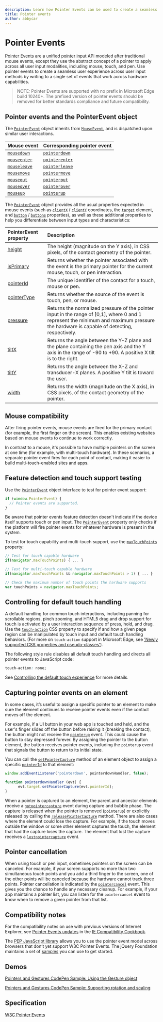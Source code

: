 ```yaml
---
description: Learn how Pointer Events can be used to create a seamless user experience across user input methods by writing to a single set of events that work across hardware capabilities.
title: Pointer events
author: abbycar
---
```


# Pointer Events

[Pointer Events](https://www.w3.org/TR/pointerevents/) are a unified [pointer input API](https://msdn.microsoft.com/library/hh772103(v=vs.85).aspx) modeled after traditional mouse events, except they use the abstract concept of a pointer to apply across all user input modalities, including mouse, touch, and pen. Use pointer events to create a seamless user experience across user input methods by writing to a single set of events that work across hardware capabilities.

> NOTE: Pointer Events are supported with no prefix in Microsoft Edge build 10240+. The prefixed version of pointer events should be removed for better standards compliance and future compatibility.

## Pointer events and the PointerEvent object

The [`PointerEvent`](https://msdn.microsoft.com/library/hh772103(v=vs.85).aspx) object inherits from [`MouseEvent`](https://msdn.microsoft.com/library/ff974344(v=vs.85).aspx), and is dispatched upon similar user interactions.

Mouse event | Corresponding pointer event                         |
:------------ | :-------------
[`mousedown`](https://msdn.microsoft.com/library/ms536944(v=vs.85).aspx) | [`pointerdown`](https://msdn.microsoft.com/library/hh771909(v=vs.85).aspx)
[`mouseenter`](https://msdn.microsoft.com/library/ms536945(v=vs.85).aspx) | [`pointerenter`](https://msdn.microsoft.com/library/dn254944(v=vs.85).aspx)
[`mouseleave`](https://msdn.microsoft.com/library/ms536946(v=vs.85).aspx) | [`pointerleave`](https://msdn.microsoft.com/library/dn254945(v=vs.85).aspx)
[`mousemove`](https://msdn.microsoft.com/library/ms536947(v=vs.85).aspx) | [`pointermove`](https://msdn.microsoft.com/library/hh771911(v=vs.85).aspx)
[`mouseout`](https://msdn.microsoft.com/library/ms536948(v=vs.85).aspx) | [`pointerout`](https://msdn.microsoft.com/library/hh771912(v=vs.85).aspx)
[`mouseover`](https://msdn.microsoft.com/library/ms536949(v=vs.85).aspx) | [`pointerover`](https://msdn.microsoft.com/library/hh771913(v=vs.85).aspx)
[`mouseup`](https://msdn.microsoft.com/library/ms536950(v=vs.85).aspx) | [`pointerup`](https://msdn.microsoft.com/library/hh771914(v=vs.85).aspx)


The [`PointerEvent`](https://msdn.microsoft.com/library/hh772103(v=vs.85).aspx) object provides all the usual properties expected in mouse events (such as [`clientX`](https://msdn.microsoft.com/library/ms533567(v=vs.85).aspx) / [`clientY`](https://msdn.microsoft.com/library/ff974880(v=vs.85).aspx) coordinates, the [`target`](https://msdn.microsoft.com/library/ff974946(v=vs.85).aspx) element, and [`button`](https://msdn.microsoft.com/library/ff974877(v=vs.85).aspx) / [`buttons`](https://msdn.microsoft.com/library/ff974878(v=vs.85).aspx) properties), as well as these additional properties to help you differentiate between input types and characteristics:

PointerEvent property | Description
:------------ | :-------------
[height](https://msdn.microsoft.com/library/dn255064(v=vs.85).aspx) | The height (magnitude on the Y axis), in CSS pixels, of the contact geometry of the pointer.
[isPrimary](https://msdn.microsoft.com/library/jj152130(v=vs.85).aspx) | Returns whether the pointer associated with the event is the primary pointer for the current mouse, touch, or pen interaction.
[pointerId](https://msdn.microsoft.com/library/hh772358(v=vs.85).aspx) | The unique identifier of the contact for a touch, mouse or pen.
[pointerType](https://msdn.microsoft.com/library/hh772359(v=vs.85).aspx) | Returns whether the source of the event is touch, pen, or mouse.
[pressure](https://msdn.microsoft.com/library/hh772360(v=vs.85).aspx) | Returns the normalized pressure of the pointer input in the range of [0,1], where 0 and 1 represent the minimum and maximum pressure the hardware is capable of detecting, respectively.
[tiltX](https://msdn.microsoft.com/library/hh772364(v=vs.85).aspx) | Returns the angle between the Y-Z plane and the plane containing the pen axis and the Y axis in the range of -90 to +90. A positive X tilt is to the right.
[tiltY](https://msdn.microsoft.com/library/hh772365(v=vs.85).aspx) | Returns the angle between the X-Z and transducer-X planes. A positive Y tilt is toward the user.
[width](https://msdn.microsoft.com/library/dn255065(v=vs.85).aspx) | Returns the width (magnitude on the X axis), in CSS pixels, of the contact geometry of the pointer.


## Mouse compatibility

After firing pointer events, mouse events are fired for the primary contact (for example, the first finger on the screen). This enables existing websites based on mouse events to continue to work correctly.

In contrast to a mouse, it's possible to have multiple pointers on the screen at one time (for example, with multi-touch hardware). In these scenarios, a separate pointer event fires for each point of contact, making it easier to build multi-touch-enabled sites and apps.

## Feature detection and touch support testing

Use the [`PointerEvent`](https://msdn.microsoft.com/library/hh772103(v=vs.85).aspx) object interface to test for pointer event support:

```Javascript
if (window.PointerEvent) {
  // Pointer events are supported.
}
```

Be aware that pointer events feature detection doesn't indicate if the device itself supports touch or pen input. The [`PointerEvent`](https://msdn.microsoft.com/library/hh772103(v=vs.85).aspx) property only checks if the platform will fire pointer events for whatever hardware is present in the system.

To test for touch capability and multi-touch support, use the [`maxTouchPoints`](https://msdn.microsoft.com/library/hh772144(v=vs.85).aspx) property:

```Javascript
// Test for touch capable hardware 
if(navigator.maxTouchPoints) { ... }

// Test for multi-touch capable hardware
if(navigator.maxTouchPoints && navigator.maxTouchPoints > 1) { ... }

// Check the maximum number of touch points the hardware supports
var touchPoints = navigator.maxTouchPoints;
```

## Controlling for default touch handling

A default handling for common touch interactions, including panning for scrollable regions, pinch zooming, and HTML5 drag and drop support for touch is activated by a user interaction sequence of press, hold, and drag. Use the [`touch-action`](https://msdn.microsoft.com/library/windows/apps/Hh767313.aspx) CSS property to specify if and how a given page region can be manipulated by touch input and default touch handling behaviors. (For more on `touch-action` support in Microsoft Edge, see ['Newly supported CSS properties and pseudo-classes'](../../css/newly-supported-properties-and-pseudo-classes)).

The following style rule disables all default touch handling and directs all pointer events to JavaScript code:

```CSS
touch-action: none;
```

See [Controlling the default touch experience](https://msdn.microsoft.com/library/jj583807(v=vs.85).aspx#control_default_touch) for more details.


## Capturing pointer events on an element

In some cases, it’s useful to assign a specific pointer to an element to make sure the element continues to receive pointer events even if the contact moves off the element.

For example, if a UI button in your web app is touched and held, and the user's finger slides off the button before raising it (breaking the contact), the button might not receive the [`pointerup`](https://msdn.microsoft.com/library/hh771914(v=vs.85).aspx) event. This could cause the button to stay depressed forever. By assigning the pointer to the button element, the button receives pointer events, including the `pointerup` event that signals the button to return to its initial state.

You can call the [`setPointerCapture`](https://msdn.microsoft.com/library/hh771882(v=vs.85).aspx) method of an element object to assign a specific [`pointerId`](https://msdn.microsoft.com/library/hh772358(v=vs.85).aspx) to that element:

```Javascript
window.addEventListener('pointerdown', pointerdownHandler, false);

function pointerdownHandler (evt) {
      evt.target.setPointerCapture(evt.pointerId);
}
```

When a pointer is captured to an element, the parent and ancestor elements receive a [`gotpointercapture`](https://msdn.microsoft.com/library/hh771904(v=vs.85).aspx) event during capture and bubble phase.
The capture is released when the pointer is removed ([`pointerup`](https://msdn.microsoft.com/library/hh771914(v=vs.85).aspx)) or explicitly released by calling the [`releasePointerCapture`](https://msdn.microsoft.com/library/hh771880(v=vs.85).aspx) method. There are also cases where the element could lose the capture. For example, if the touch moves outside the window or some other element captures the touch, the element that had the capture loses the capture. The element that lost the capture receives a [`lostpointercapture`](https://msdn.microsoft.com/library/hh771907(v=vs.85).aspx) event.

## Pointer cancellation

When using touch or pen input, sometimes pointers on the screen can be canceled. For example, if your screen supports no more than two simultaneous touch points and you add a third finger to the screen, one of the other points will be canceled because the hardware cannot track three points. Pointer cancellation is indicated by the [`pointercancel`](https://msdn.microsoft.com/library/hh846776(v=vs.85).aspx) event. This gives you the chance to handle any necessary cleanup. For example, if your app maintains a pointer list, you can listen for the `pointercancel` event to know when to remove a given pointer from that list.

## Compatibility notes

For the compatibility notes on use with previous versions of Internet Explorer, see [Pointer Events updates](https://msdn.microsoft.com/library/dn304886(v=vs.85).aspx) in the [IE Compatibility Cookbook](https://msdn.microsoft.com/library/dn384059(v=vs.85).aspx).

The [PEP JavaScript library](https://github.com/jquery/pep) allows you to use the pointer event model across browsers that don’t yet support W3C Pointer Events. The jQuery Foundation maintains a set of [samples](http://jquery.github.io/PEP/) you can use to get started. 


## Demos

[Pointers and Gestures CodePen Sample: Using the Gesture object](https://codepen.io/MicrosoftEdgeDocumentation/pen/WwQXPQ)

[Pointers and Gestures CodePen Sample: Supporting rotation and scaling](https://codepen.io/MicrosoftEdgeDocumentation/pen/QNjORN)


## Specification

[W3C Pointer Events](http://go.microsoft.com/fwlink/p/?LinkID=278991) 


